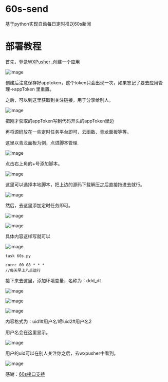 # 60s-send
基于python实现自动每日定时推送60s新闻

# 部署教程


首先，登录[WXPusher](https://wxpusher.zjiecode.com/)
,创建一个应用

![image](https://github.com/user-attachments/assets/fba25576-2022-4ed3-b205-a64d86802c1b)


创建后注意保存好apptoken，这个token只会出现一次，如果忘记了要去应用管理->appToken 里重置。

之后，可以到这里获取到关注链接，用于分享给别人。

![image](https://github.com/user-attachments/assets/f320abe5-da5b-422d-ae33-32fe35a65cbd)


把刚才获取的appToken写到代码开头的appToken里边

再将源码放在一些定时任务平台即可，云函数、青龙面板等等。

这里以青龙面板为例，点进脚本管理.

![image](https://github.com/user-attachments/assets/6f4f5e47-10cd-4ed9-aed6-4a56bf90898a)


点击右上角的+号添加脚本。

![image](https://github.com/user-attachments/assets/f2b258f9-fbe3-47df-8540-5e93a4923102)


这里可以选择本地脚本，把上边的源码下载解压之后直接拖进去就行。

![image](https://github.com/user-attachments/assets/335cbc4c-aebc-4396-9ab3-4c5a4549624c)


然后，去这里添加定时任务即可。

![image](https://github.com/user-attachments/assets/a5f1280c-9514-4a7e-b0ab-40ed6fd397bd)


![image](https://github.com/user-attachments/assets/7d46e2b7-2395-48fc-aa8f-e7b73d52517a)


具体内容这样写就可以

![image](https://github.com/user-attachments/assets/5a04bb9a-5adf-4db4-af6d-ddad93b8ed3a)



```
task 60s.py

corn: 00 08 * * *
//每天早上八点运行
```

接下来去这里，添加环境变量，名称为：ddd_dt

![image](https://github.com/user-attachments/assets/33e92e93-2d4f-4a98-8b0e-2b44d5372a0f)


![image](https://github.com/user-attachments/assets/da463632-a5db-4591-801c-ef28343370c1)


![image](https://github.com/user-attachments/assets/1cf94cee-6193-4335-99f5-18669e9dae5c)


内容格式为：uid1#用户名1@uid2#用户名2

用户名会在这里显示。


![image](https://github.com/user-attachments/assets/bbb2ffd6-d911-451a-a046-015197dcd1d5)

用户的uid可以在别人关注你之后，去wxpusher中看到。


![image](https://github.com/user-attachments/assets/6f6e4412-6671-4bc6-adf6-3d9dd13a3a71)



<!--more-->
感谢：[60s接口支持](https://api.03c3.cn/)
